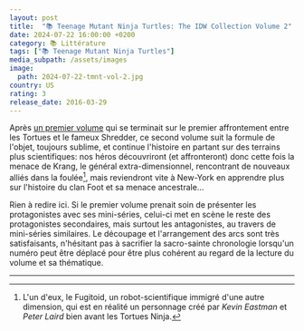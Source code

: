 ```yaml
---
layout: post
title:  "📚 Teenage Mutant Ninja Turtles: The IDW Collection Volume 2"
date: 2024-07-22 16:00:00 +0200
category: 📚 Littérature
tags: ["📚 Teenage Mutant Ninja Turtles"]
media_subpath: /assets/images
image:
  path: 2024-07-22-tmnt-vol-2.jpg
country: US
rating: 3
release_date: 2016-03-29
---
```


Après [un premier volume](/posts/tmnt-vol-1/) qui se terminait sur le premier affrontement entre les Tortues et le fameux Shredder, ce second volume suit la formule de l'objet, toujours sublime, et continue l'histoire en partant sur des terrains plus scientifiques: nos héros découvriront (et affronteront) donc cette fois la menace de Krang, le général extra-dimensionnel, rencontrant de nouveaux  alliés dans la foulée[^1], mais reviendront vite à New-York en apprendre plus sur l'histoire du clan Foot et sa menace ancestrale...

Rien à redire ici. Si le premier volume prenait soin de présenter les protagonistes avec ses mini-séries, celui-ci met en scène le reste des protagonistes secondaires, mais surtout les antagonistes, au travers de mini-séries similaires. Le découpage et l'arrangement des arcs sont très satisfaisants, n'hésitant pas à sacrifier la sacro-sainte chronologie lorsqu'un numéro peut être déplacé pour être plus cohérent au regard de la lecture du volume et sa thématique.

* * *
[^1]: L'un d'eux, le Fugitoid, un robot-scientifique immigré d'une autre dimension, qui est en réalité un personnage créé par *Kevin Eastman* et *Peter Laird* bien avant les Tortues Ninja.
